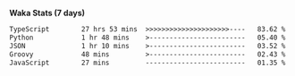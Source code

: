 
<b>Waka Stats (7 days)</b>

<!--START_SECTION:waka-->

```txt
TypeScript        27 hrs 53 mins  >>>>>>>>>>>>>>>>>>>>>----   83.62 %
Python            1 hr 48 mins    >------------------------   05.40 %
JSON              1 hr 10 mins    >------------------------   03.52 %
Groovy            48 mins         >------------------------   02.43 %
JavaScript        27 mins         -------------------------   01.35 %
```

<!--END_SECTION:waka-->
